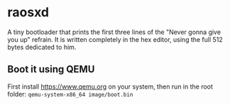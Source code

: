 # raosxd
A tiny bootloader that prints the first three lines of the "Never gonna give you up" refrain.
It is written completely in the hex editor, using the full 512 bytes dedicated to him.

## Boot it using QEMU
First install https://www.qemu.org on your system, then run in the root folder:
```qemu-system-x86_64 image/boot.bin```

